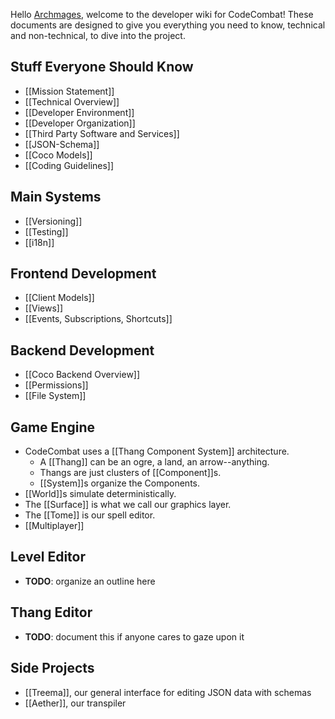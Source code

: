 Hello [Archmages](codecombat.com/contribute#archmage), welcome to the developer wiki for CodeCombat! These documents are designed to give you everything you need to know, technical and non-technical, to dive into the project.

## Stuff Everyone Should Know

* [[Mission Statement]]
* [[Technical Overview]]
* [[Developer Environment]]
* [[Developer Organization]]
* [[Third Party Software and Services]]
* [[JSON-Schema]]
* [[Coco Models]]
* [[Coding Guidelines]]

## Main Systems

* [[Versioning]]
* [[Testing]]
* [[i18n]]

## Frontend Development

* [[Client Models]]
* [[Views]]
* [[Events, Subscriptions, Shortcuts]]

## Backend Development

* [[Coco Backend Overview]]
* [[Permissions]]
* [[File System]]

## Game Engine

* CodeCombat uses a [[Thang Component System]] architecture.
    * A [[Thang]] can be an ogre, a land, an arrow--anything.
    * Thangs are just clusters of [[Component]]s.
    * [[System]]s organize the Components.
* [[World]]s simulate deterministically.
* The [[Surface]] is what we call our graphics layer.
* The [[Tome]] is our spell editor.
* [[Multiplayer]]

## Level Editor
* **TODO**: organize an outline here

## Thang Editor
* **TODO**: document this if anyone cares to gaze upon it

## Side Projects

* [[Treema]], our general interface for editing JSON data with schemas
* [[Aether]], our transpiler